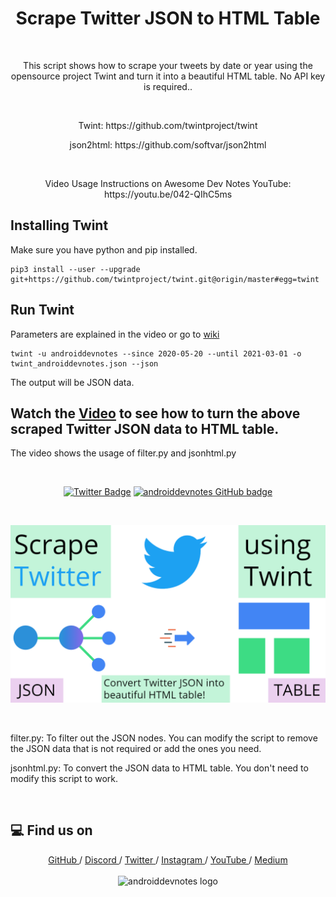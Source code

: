 <h1 align="center">Scrape Twitter JSON to HTML Table</h1></br>

<p align="center">
This script shows how to scrape your tweets by date or year using the opensource project Twint and turn it into a beautiful HTML table. No API key is required..
</p>
<br>

<p align="center">
Twint: https://github.com/twintproject/twint
</p>
<p align="center">
json2html: https://github.com/softvar/json2html
</p>
<br>

<p align="center">
Video Usage Instructions on Awesome Dev Notes YouTube: https://youtu.be/042-QIhC5ms
</p>

## Installing Twint

Make sure you have python and pip installed.
```
pip3 install --user --upgrade git+https://github.com/twintproject/twint.git@origin/master#egg=twint

```

## Run Twint

Parameters are explained in the video or go to [wiki](https://github.com/twintproject/twint/wiki)

```
twint -u androiddevnotes --since 2020-05-20 --until 2021-03-01 -o twint_androiddevnotes.json --json
```

The output will be JSON data.


## Watch the [Video]() to see how to turn the above scraped Twitter JSON data to HTML table.

The video shows the usage of filter.py and jsonhtml.py

<br>

<p align="center">
  <a href="#"><img alt="Twitter Badge" src="https://badgen.net/badge/Platform/Twitter?icon=https://raw.githubusercontent.com/androiddevnotes/learn-jetpack-compose-android/master/assets/android.svg&color=3ddc84"/></a>
  <a href="https://github.com/androiddevnotes"><img alt="androiddevnotes GitHub badge" src="https://badgen.net/badge/GitHub/androiddevnotes?icon=github&color=24292e"/></a>

</p>

<br>
<p align="center">
<img src="assets/twint_androiddevnotes.png" alt="twint awesomedevnotes - androiddevnotes youtube thumbnail"></img>
</p><br>


filter.py: To filter out the JSON nodes. You can modify the script to remove the JSON data that is not required or add the ones you need.

jsonhtml.py: To convert the JSON data to HTML table. You don't need to modify this script to work.


<br>

## :computer: Find us on

<div align="center">
	<a href="https://github.com/androiddevnotes"> GitHub </a> / <a href="https://discord.gg/vBnEhuC"> Discord </a> / <a href="https://twitter.com/androiddevnotes"> Twitter </a> / <a href="https://www.instagram.com/androiddevnotes"> Instagram </a> / <a href="https://www.youtube.com/channel/UCQATLaT0xKkSm-KKVQzpu0Q"> YouTube </a> / <a href="https://medium.com/@androiddevnotes"> Medium </a>
	<br><br>
    <img width="320px" src="https://raw.githubusercontent.com/androiddevnotes/androiddevnotes/master/assets/androiddevnotes.png" alt="androiddevnotes logo"></img>
</div>